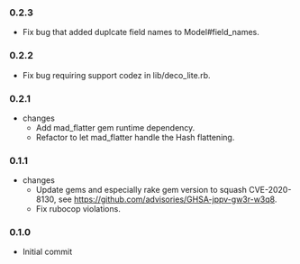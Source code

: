 ### 0.2.3
* Fix bug that added duplcate field names to Model#field_names.

### 0.2.2
* Fix bug requiring support codez in lib/deco_lite.rb.

### 0.2.1
* changes
  * Add mad_flatter gem runtime dependency.
  * Refactor to let mad_flatter handle the Hash flattening.

### 0.1.1
* changes
  * Update gems and especially rake gem version to squash CVE-2020-8130, see https://github.com/advisories/GHSA-jppv-gw3r-w3q8.
  * Fix rubocop violations.

### 0.1.0
* Initial commit
